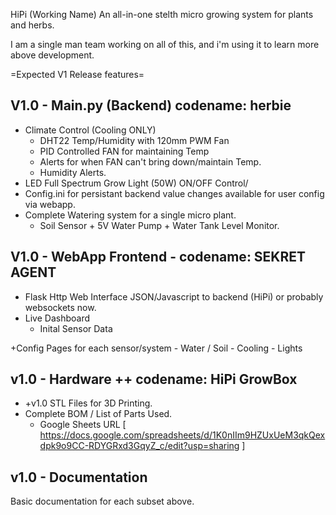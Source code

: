 HiPi (Working Name) An all-in-one stelth micro growing system for plants and herbs.

I am a single man team working on all of this, and i'm using it to learn more above development. 

=Expected V1 Release features=

V1.0 - Main.py (Backend) codename: herbie
-------------------------
+ Climate Control (Cooling ONLY)
    - DHT22 Temp/Humidity with 120mm PWM Fan
    - PID Controlled FAN for maintaining Temp
    - Alerts for when FAN can't bring down/maintain Temp.
    - Humidity Alerts.
+ LED Full Spectrum Grow Light (50W) ON/OFF Control/
+ Config.ini for persistant backend value changes available for user config via webapp.
+ Complete Watering system for a single micro plant.
    - Soil Sensor + 5V Water Pump + Water Tank Level Monitor.

V1.0 - WebApp Frontend - codename: SEKRET AGENT
---------------------------
  + Flask Http Web Interface JSON/Javascript to backend (HiPi) or probably websockets now.
  + Live Dashboard  
     - Inital Sensor Data
 
  +Config Pages for each sensor/system
      - Water / Soil
      - Cooling
      - Lights
        
v1.0 - Hardware ++ codename: HiPi GrowBox 
----------------------------
+ +v1.0 STL Files for 3D Printing.
+ Complete BOM / List of Parts Used. 
    - Google Sheets URL [ https://docs.google.com/spreadsheets/d/1K0nIIm9HZUxUeM3qkQexdpk9o9CC-RDYGRxd3GqyZ_c/edit?usp=sharing ]

v1.0 - Documentation
----------------------------
Basic documentation for each subset above. 
